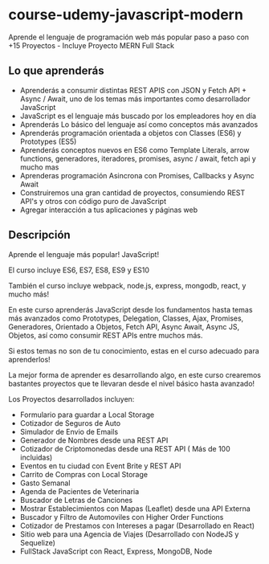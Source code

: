 # course-udemy-javascript-modern

Aprende el lenguaje de programación web más popular paso a paso con +15 Proyectos - Incluye Proyecto MERN Full Stack

## Lo que aprenderás

- Aprenderás a consumir distintas REST APIS con JSON y Fetch API + Async / Await, uno de los temas más importantes como desarrollador JavaScript
- JavaScript es el lenguaje más buscado por los empleadores hoy en día
- Aprenderás Lo básico del lenguaje así como conceptos más avanzados
- Aprenderás programación orientada a objetos con Classes (ES6) y Prototypes (ES5)
- Aprenderás conceptos nuevos en ES6 como Template Literals, arrow functions, generadores, iteradores, promises, async / await, fetch api y mucho mas
- Aprenderas programación Asincrona con Promises, Callbacks y Async Await
- Construiremos una gran cantidad de proyectos, consumiendo REST API's y otros con código puro de JavaScript
- Agregar interacción a tus aplicaciones y páginas web

## Descripción

Aprende el lenguaje más popular! JavaScript!

El curso incluye ES6, ES7, ES8, ES9 y ES10

También el curso incluye webpack, node.js, express, mongodb, react,  y mucho más!

En este curso aprenderás JavaScript desde los fundamentos hasta temas más avanzados como Prototypes, Delegation, Classes, Ajax, Promises, Generadores, Orientado a Objetos, Fetch API, Async Await, Async JS, Objetos, así como consumir REST APIs entre muchos más.

Si estos temas no son de tu conocimiento, estas en el curso adecuado para aprenderlos!

La mejor forma de aprender es desarrollando algo, en este curso crearemos bastantes proyectos que te llevaran desde el nivel básico hasta avanzado!

Los Proyectos desarrollados incluyen:

- Formulario para guardar a Local Storage
- Cotizador de Seguros de Auto
- Simulador de Envio de Emails
- Generador de Nombres desde una REST API
- Cotizador de Criptomonedas desde una REST API ( Más de 100 incluidas)
- Eventos en tu ciudad con Event Brite y REST API
- Carrito de Compras con Local Storage
- Gasto Semanal
- Agenda de Pacientes de Veterinaria
- Buscador de Letras de Canciones
- Mostrar Establecimientos con Mapas (Leaflet) desde una API Externa
- Buscador y Filtro de Automoviles con Higher Order Functions
- Cotizador de Prestamos con Intereses a pagar (Desarrollado en React)
- Sitio web para una Agencia de Viajes (Desarrollado con NodeJS y Sequelize)
- FullStack JavaScript con React, Express, MongoDB, Node
